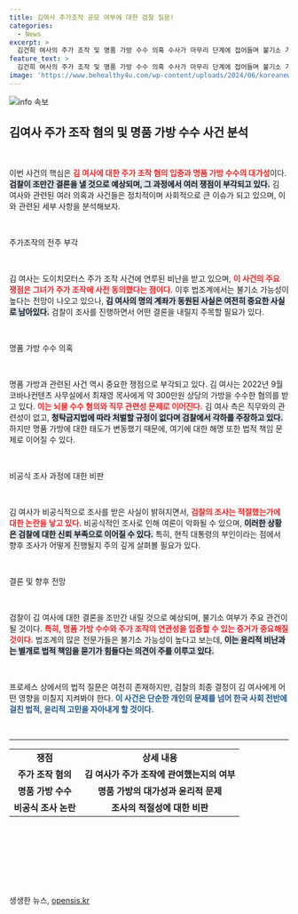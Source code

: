 ```yaml
---
title: 김여사 주가조작 공모 여부에 대한 검찰 질문!
categories:
  - News
excerpt: >
  김건희 여사의 주가 조작 및 명품 가방 수수 의혹 수사가 마무리 단계에 접어들며 불기소 가능성이 제기되고 있다. 검찰의 비공식 조사와 오락가락한 해명 속, 명품 가방 논란은 윤리적 비난을 초래하고 있다. 과연 검찰의 선택은 무엇일까?
feature_text: >
  김건희 여사의 주가 조작 및 명품 가방 수수 의혹 수사가 마무리 단계에 접어들며 불기소 가능성이 제기되고 있다. 검찰의 비공식 조사와 오락가락한 해명 속, 명품 가방 논란은 윤리적 비난을 초래하고 있다. 과연 검찰의 선택은 무엇일까?
image: 'https://www.behealthy4u.com/wp-content/uploads/2024/06/koreanews.jpg'
---
```


<p><img src="https://www.behealthy4u.com/wp-content/uploads/2024/06/koreanews.jpg" alt="info 속보" /></p>

<h2 data-ke-size="size26">김여사 주가 조작 혐의 및 명품 가방 수수 사건 분석</h2>

<p data-ke-size="size16">&nbsp;</p>

<p>이번 사건의 핵심은 <b><span style="color: #ee2323;">김 여사에 대한 주가 조작 혐의 입증과 명품 가방 수수의 대가성</span></b>이다. <b><span style="background-color: #21538527;">검찰이 조만간 결론을 낼 것으로 예상되며, 그 과정에서 여러 쟁점이 부각되고 있다.</span></b> 김 여사와 관련된 여러 의혹과 사건들은 정치적이며 사회적으로 큰 이슈가 되고 있으며, 이와 관련된 세부 사항을 분석해보자.</p>

<p data-ke-size="size16">&nbsp;</p>

<p>주가조작의 전주 부각 </p>

<p data-ke-size="size16">&nbsp;</p>

<p>김 여사는 도이치모터스 주가 조작 사건에 연루된 비난을 받고 있으며, <b><span style="color: #ee2323;">이 사건의 주요 쟁점은 그녀가 주가 조작에 사전 동의했다는 점이다.</span></b> 이후 법조계에서는 불기소 가능성이 높다는 전망이 나오고 있으나, <b><span style="background-color: #21538527;">김 여사의 명의 계좌가 동원된 사실은 여전히 중요한 사실로 남아있다.</span></b> 검찰이 조사를 진행하면서 어떤 결론을 내릴지 주목할 필요가 있다.</p>

<p data-ke-size="size16">&nbsp;</p>

<p>명품 가방 수수 의혹</p>

<p data-ke-size="size16">&nbsp;</p>

<p>명품 가방과 관련된 사건 역시 중요한 쟁점으로 부각되고 있다. 김 여사는 2022년 9월 코바나컨텐츠 사무실에서 최재영 목사에게 약 300만원 상당의 가방을 수수한 혐의를 받고 있다. <b><span style="color: #ee2323;">이는 뇌물 수수 혐의와 직무 관련성 문제로 이어진다.</span></b> 김 여사 측은 직무와의 관련성이 없고, <b><span style="background-color: #21538527;">청탁금지법에 따라 처벌할 규정이 없다며 검찰에서 각하를 주장하고 있다.</span></b> 하지만 명품 가방에 대한 태도가 변동했기 때문에, 여기에 대한 해명 또한 법적 책임 문제로 이어질 수 있다.</p>

<p data-ke-size="size16">&nbsp;</p>

<p>비공식 조사 과정에 대한 비판</p>

<p data-ke-size="size16">&nbsp;</p>

<p>김 여사가 비공식적으로 조사를 받은 사실이 밝혀지면서, <b><span style="color: #ee2323;">검찰의 조사는 적절했는가에 대한 논란을 낳고 있다.</span></b> 비공식적인 조사로 인해 여론이 악화될 수 있으며, <b><span style="background-color: #21538527;">이러한 상황은 검찰에 대한 신뢰 부족으로 이어질 수 있다.</span></b> 특히, 현직 대통령의 부인이라는 점에서 향후 조사가 어떻게 진행될지 주의 깊게 살펴볼 필요가 있다.</p>

<p data-ke-size="size16">&nbsp;</p>

<p>결론 및 향후 전망 </p>

<p data-ke-size="size16">&nbsp;</p>

<p>검찰이 김 여사에 대한 결론을 조만간 내릴 것으로 예상되며, 불기소 여부가 주요 관건이 될 것이다. <b><span style="color: #ee2323;">특히, 명품 가방 수수와 주가 조작의 연관성을 입증할 수 있는 증거가 중요해질 것이다.</span></b> 법조계의 많은 전문가들은 불기소 가능성이 높다고 보는데, <b><span style="background-color: #21538527;">이는 윤리적 비난과는 별개로 법적 책임을 묻기가 힘들다는 의견이 주를 이루고 있다.</span></b> </p>

<p data-ke-size="size16">&nbsp;</p>

<p>프로세스 상에서의 법적 질문은 여전히 존재하지만, 검찰의 최종 결정이 김 여사에게 어떤 영향을 미칠지 지켜봐야 한다. <b><span style="color: #1a5490;">이 사건은 단순한 개인의 문제를 넘어 한국 사회 전반에 걸친 법적, 윤리적 고민을 자아내게 할 것이다.</span></b> </p>

<p data-ke-size="size16">&nbsp;</p>

<hr>

<table>
    <tr>
        <td style="text-align: center; height: 17px;"><b>쟁점</b></td>
        <td style="text-align: center; height: 17px;"><b>상세 내용</b></td>
    </tr>
    <tr>
        <td style="text-align: center; height: 17px;"><b>주가 조작 혐의</b></td>
        <td style="text-align: center; height: 17px;"><b>김 여사가 주가 조작에 관여했는지의 여부</b></td>
    </tr>
    <tr>
        <td style="text-align: center; height: 17px;"><b>명품 가방 수수</b></td>
        <td style="text-align: center; height: 17px;"><b>명품 가방의 대가성과 윤리적 문제</b></td>
    </tr>
    <tr>
        <td style="text-align: center; height: 17px;"><b>비공식 조사 논란</b></td>
        <td style="text-align: center; height: 17px;"><b>조사의 적절성에 대한 비판</b></td>
    </tr>
</table>

<p data-ke-size="size16">&nbsp;</p>

<p data-ke-size="size16">&nbsp;</p>

<p data-ke-size="size16">&nbsp;</p>

<p data-ke-size="size16">&nbsp;</p>
생생한 뉴스, <a href="https://opensis.kr" rel="dofollow">opensis.kr</a>


